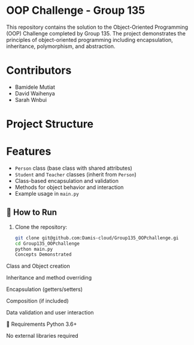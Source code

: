 # OOP Challenge - Group 135

This repository contains the solution to the Object-Oriented Programming (OOP) Challenge completed by Group 135. 
The project demonstrates the principles of object-oriented programming including encapsulation, inheritance, polymorphism, and abstraction.

#  Contributors
- Bamidele Mutiat
- David Waihenya
- Sarah Wnbui

#  Project Structure
#  Features
- `Person` class (base class with shared attributes)
- `Student` and `Teacher` classes (inherit from `Person`)
- Class-based encapsulation and validation
- Methods for object behavior and interaction
- Example usage in `main.py`

## 🚀 How to Run
1. Clone the repository:
   ```bash
   git clone git@github.com:Damis-cloud/Group135_OOPchallenge.gi
   cd Group135_OOPchallenge
   python main.py
   Concepts Demonstrated
Class and Object creation

Inheritance and method overriding

Encapsulation (getters/setters)

Composition (if included)

Data validation and user interaction

📌 Requirements
Python 3.6+

No external libraries required


